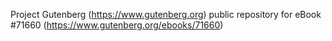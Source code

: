 Project Gutenberg (https://www.gutenberg.org) public repository
for eBook #71660 (https://www.gutenberg.org/ebooks/71660)
